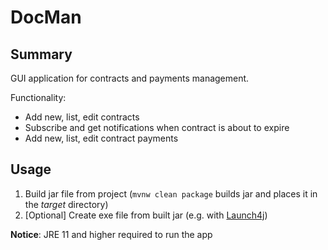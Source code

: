 # DocMan

## Summary

GUI application for contracts and payments management.

Functionality:
- Add new, list, edit contracts
- Subscribe and get notifications when contract is about to expire
- Add new, list, edit contract payments

## Usage

1. Build jar file from project (`mvnw clean package` builds jar and places it in the *target* directory)
2. [Optional] Create exe file from built jar (e.g. with [Launch4j](https://launch4j.sourceforge.net/))

**Notice**: JRE 11 and higher required to run the app